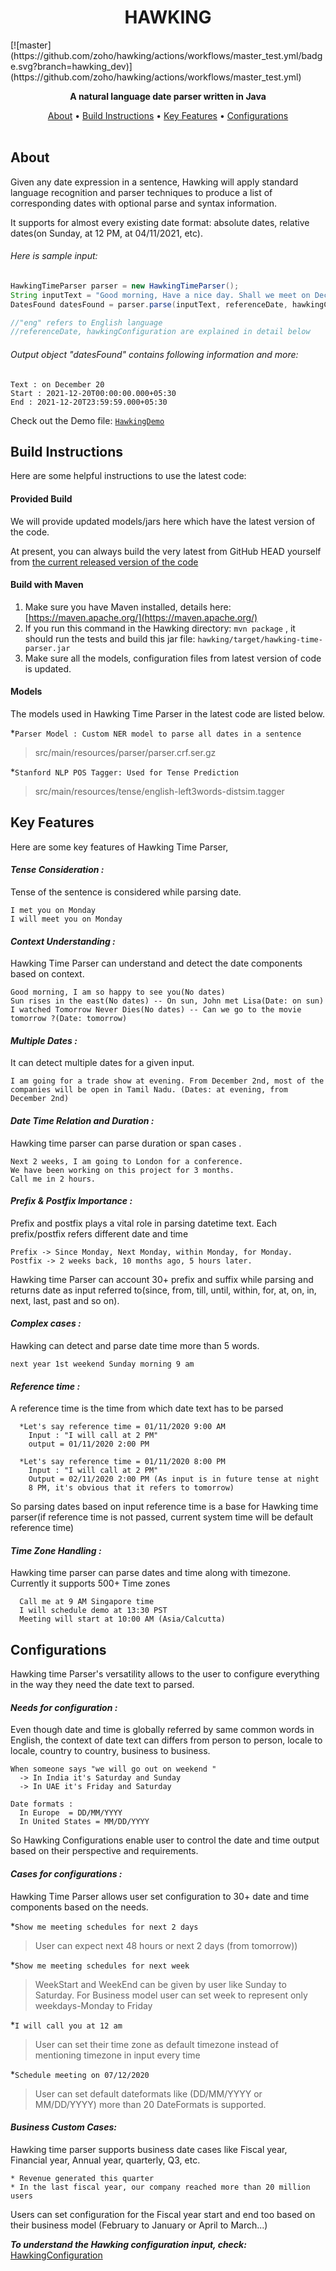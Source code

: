 <h1 align="center">HAWKING</h1>
[![master](https://github.com/zoho/hawking/actions/workflows/master_test.yml/badge.svg?branch=hawking_dev)](https://github.com/zoho/hawking/actions/workflows/master_test.yml)
<p align="center"><strong>A natural language date parser written in Java</strong></p>
<p align="center">
        <a href="#about">About</a> •
        <a href="#build-instructions">Build Instructions</a> •
        <a href="#key-features">Key Features</a> •
        <a href="#configurations">Configurations</a>
          <br> <br>
</p>

## About

Given any date expression in a sentence, Hawking will apply standard language recognition and parser techniques to produce a list of corresponding dates with optional parse and syntax information.

It supports for almost every existing date format: absolute dates, relative dates(on Sunday, at 12 PM,
at 04/11/2021, etc).

###### Here is sample input:
``` java
HawkingTimeParser parser = new HawkingTimeParser();
String inputText = "Good morning, Have a nice day. Shall we meet on December 20 ?";
DatesFound datesFound = parser.parse(inputText, referenceDate, hawkingConfiguration, "eng");

//"eng" refers to English language
//referenceDate, hawkingConfiguration are explained in detail below
```
###### Output object "datesFound" contains following information and more:

```
Text : on December 20
Start : 2021-12-20T00:00:00.000+05:30
End : 2021-12-20T23:59:59.000+05:30
```
Check out the Demo file:
[```HawkingDemo```](https://github.com/zohocatalyst/hawking/tree/master/src/main/java/com/zoho/hawking/HawkingDemo.java)

## Build Instructions
Here are some helpful instructions to use the latest code:

#### Provided Build

We will provide updated models/jars here which have the latest version of the code.

At present, you can always build the very latest from GitHub HEAD yourself from [the current released version of the code](https://github.com/zohocatalyst/hawking)

#### Build with Maven

1. Make sure you have Maven installed, details here: [https://maven.apache.org/](https://maven.apache.org/)
2. If you run this command in the Hawking directory: `mvn package` , it should run the tests and build this jar file: `hawking/target/hawking-time-parser.jar`
3. Make sure all the models, configuration files from latest version of code is updated.

#### Models
The models used in Hawking Time Parser in the latest code are listed below.

*```Parser Model : Custom NER model to parse all dates in a sentence ```
> src/main/resources/parser/parser.crf.ser.gz

*```Stanford NLP POS Tagger: Used for Tense Prediction```
> src/main/resources/tense/english-left3words-distsim.tagger

## Key Features
Here are some key features of Hawking Time Parser,

#### *Tense Consideration :*
Tense of the sentence is considered while parsing date.
```
I met you on Monday
I will meet you on Monday
```

#### *Context Understanding :*
Hawking Time Parser can understand and detect the date components based on context.
```
Good morning, I am so happy to see you(No dates)
Sun rises in the east(No dates) -- On sun, John met Lisa(Date: on sun)
I watched Tomorrow Never Dies(No dates) -- Can we go to the movie tomorrow ?(Date: tomorrow)
```

#### *Multiple Dates :*
It can detect multiple dates for a given input.
```
I am going for a trade show at evening. From December 2nd, most of the companies will be open in Tamil Nadu. (Dates: at evening, from December 2nd)
```

#### *Date Time Relation and Duration :*
Hawking time parser can parse duration or span cases .
```
Next 2 weeks, I am going to London for a conference.
We have been working on this project for 3 months.
Call me in 2 hours.
```
#### *Prefix & Postfix Importance :*
Prefix and postfix plays a vital role in parsing datetime text. Each prefix/postfix refers different date and time
```
Prefix -> Since Monday, Next Monday, within Monday, for Monday.
Postfix -> 2 weeks back, 10 months ago, 5 hours later.
```
Hawking time Parser can account 30+ prefix and suffix while parsing and returns date as input referred to(since, from, till, until, within, for, at, on, in, next, last, past and so on).
#### *Complex cases :*
Hawking can detect and parse date time more than 5 words.
```
next year 1st weekend Sunday morning 9 am
```
#### *Reference time :*
A reference time is the time from which date text has to be parsed
```
  *Let's say reference time = 01/11/2020 9:00 AM
    Input : "I will call at 2 PM"
    output = 01/11/2020 2:00 PM

  *Let's say reference time = 01/11/2020 8:00 PM
    Input : "I will call at 2 PM"
    Output = 02/11/2020 2:00 PM (As input is in future tense at night
    8 PM, it's obvious that it refers to tomorrow)
```
  So parsing dates based on input reference time is a base for Hawking time parser(if reference time is not passed, current system time will be default reference time)
#### *Time Zone Handling :*
Hawking time parser can parse dates and time along with timezone. Currently it supports 500+ Time zones
```
  Call me at 9 AM Singapore time
  I will schedule demo at 13:30 PST
  Meeting will start at 10:00 AM (Asia/Calcutta)
```
## Configurations
Hawking time Parser's versatility allows to the user to configure everything in the way they need the date text to parsed.

#### *Needs for configuration :*
Even though date and time is globally referred by same common words in English, the context of date text can differs from person to person, locale to locale, country to country, business to business.
```
When someone says "we will go out on weekend "
  -> In India it's Saturday and Sunday
  -> In UAE it's Friday and Saturday

Date formats :
  In Europe  = DD/MM/YYYY
  In United States = MM/DD/YYYY
```
So Hawking Configurations enable user to control the date and time output based on their perspective and requirements.

#### *Cases for configurations :*
Hawking Time Parser allows user set configuration to 30+ date and time components based on the needs.


*```Show me meeting schedules for next 2 days```

> User can expect next 48 hours or next 2 days (from tomorrow))

*```Show me meeting schedules for next week```

> WeekStart and WeekEnd can be given by user like Sunday to Saturday. For Business model user can set week to represent only weekdays-Monday to Friday

*```I will call you at 12 am```

> User can set their time zone as default timezone instead of mentioning timezone in input every time

*```Schedule meeting on 07/12/2020```

> User can set default dateformats like (DD/MM/YYYY or MM/DD/YYYY) more than 20 DateFormats is supported.


#### *Business Custom Cases:*
Hawking time parser supports business date cases like Fiscal year, Financial year, Annual year, quarterly, Q3, etc.
```
* Revenue generated this quarter
* In the last fiscal year, our company reached more than 20 million users
```
Users can set configuration for the Fiscal year start and end too based on their business model (February to January or April to March...)

***To understand the Hawking configuration input, check:*** [HawkingConfiguration](https://github.com/zohocatalyst/hawking/blob/master/src/main/java/com/zoho/hawking/datetimeparser/configuration/HawkingConfiguration.java)
